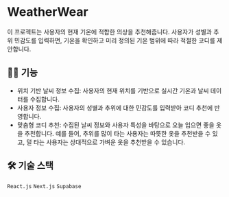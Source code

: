# WeatherWear

이 프로젝트는 사용자의 현재 기온에 적합한 의상을 추천해줍니다. 사용자가 성별과 추위 민감도를 입력하면, 기온을 확인하고 미리 정의된 기온 범위에 따라 적절한 코디를 제안합니다.

## 🧑‍💻 기능
- 위치 기반 날씨 정보 수집: 사용자의 현재 위치를 기반으로 실시간 기온과 날씨 데이터를 수집합니다.
- 사용자 정보 수집: 사용자의 성별과 추위에 대한 민감도를 입력받아 코디 추천에 반영합니다.
- 맞춤형 코디 추천: 수집된 날씨 정보와 사용자 특성을 바탕으로 오늘 입으면 좋을 옷을 추천합니다. 예를 들어, 추위를 많이 타는 사용자는 따뜻한 옷을 추천받을 수 있고, 덜 타는 사용자는 상대적으로 가벼운 옷을 추천받을 수 있습니다.

## 🛠️ 기술 스택
`React.js` `Next.js` `Supabase`
